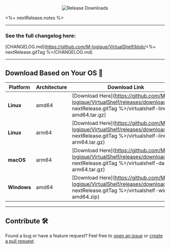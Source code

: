 <div align="center">
  <img src="https://img.shields.io/github/downloads/M-logique/VirtualShelf/<%= nextRelease.gitTag %>/total?style=flat-square&logo=github" alt="Release Downloads">
</div>

<%= nextRelease.notes %>

---

### See the full changelog here:
[CHANGELOG.md](https://github.com/M-logique/VirtualShelf/blob/<%= nextRelease.gitTag %>/CHANGELOG.md)

---

## Download Based on Your OS 🚀

| Platform        | Architecture | Download Link                                                                 |
|-----------------|--------------|-------------------------------------------------------------------------------|
| **Linux**       | amd64        | [Download Here](https://github.com/M-logique/VirtualShelf/releases/download/<%= nextRelease.gitTag %>/virtualshelf-linux-amd64.tar.gz) |
| **Linux**       | arm64        | [Download Here](https://github.com/M-logique/VirtualShelf/releases/download/<%= nextRelease.gitTag %>/virtualshelf-linux-arm64.tar.gz) |
| **macOS**       | arm64        | [Download Here](https://github.com/M-logique/VirtualShelf/releases/download/<%= nextRelease.gitTag %>/virtualshelf-darwin-arm64.tar.gz) |
| **Windows**     | amd64        | [Download Here](https://github.com/M-logique/VirtualShelf/releases/download/<%= nextRelease.gitTag %>/virtualshelf-win-amd64.zip)       |

---

## Contribute 🛠️

Found a bug or have a feature request? Feel free to [open an issue](https://github.com/M-logique/VirtualShelf/issues) or [create a pull request](https://github.com/M-logique/VirtualShelf/pulls).
